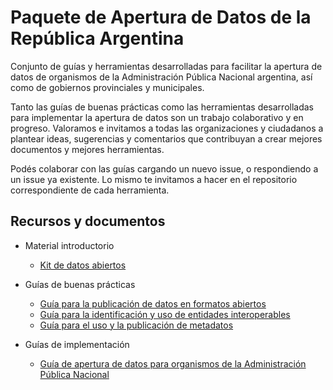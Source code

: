 # Paquete de Apertura de Datos de la República Argentina

Conjunto de guías y herramientas desarrolladas para facilitar la apertura de datos de organismos de la Administración Pública Nacional argentina, así como de gobiernos provinciales y municipales.

Tanto las guías de buenas prácticas como las herramientas desarrolladas para implementar la apertura de datos son un trabajo colaborativo y en progreso. Valoramos e invitamos a todas las organizaciones y ciudadanos a plantear ideas, sugerencias y comentarios que contribuyan a crear mejores documentos y mejores herramientas.

Podés colaborar con las guías cargando un nuevo issue, o respondiendo a un issue ya existente. Lo mismo te invitamos a hacer en el repositorio correspondiente de cada herramienta.

## Recursos y documentos

* Material introductorio
    - [Kit de datos abiertos](https://www.argentina.gob.ar/sites/default/files/2._kit_de_datos_abiertos.pdf)

* Guías de buenas prácticas
    - [Guía para la publicación de datos en formatos abiertos](https://paquete-apertura-datos.readthedocs.io/es/stable/guia_abiertos.html)
    - [Guía para la identificación y uso de entidades interoperables](https://paquete-apertura-datos.readthedocs.io/es/stable/guia_interoperables.html)
    - [Guía para el uso y la publicación de metadatos](https://paquete-apertura-datos.readthedocs.io/es/stable/guia_metadatos.html)

* Guías de implementación
    - [Guía de apertura de datos para organismos de la Administración Pública Nacional](http://datos.gob.ar/acerca/seccion/Public%C3%A1%20datos)
    <!-- - [Guía de apertura de datos para gobiernos subnacionales](https://paquete-apertura-datos.readthedocs.io/es/stable/guia_subnacionales.html) -->
